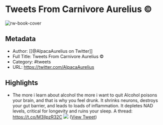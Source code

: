 # Tweets From Carnivore Aurelius ©

![rw-book-cover](https://pbs.twimg.com/profile_images/1062371456565293057/2RmvYd6j.jpg)

## Metadata
- Author: [[@AlpacaAurelius on Twitter]]
- Full Title: Tweets From Carnivore Aurelius ©
- Category: #tweets
- URL: https://twitter.com/AlpacaAurelius

## Highlights
- The more i learn about alcohol the more i want to quit
  Alcohol poisons your brain, and that is why you feel drunk. It shrinks neurons, destroys your gut barrier, and leads to loads of inflammation. It depletes NAD levels, critical for longevity and ruins your sleep.
  A thread: https://t.co/M3IlpzR32C
  ![](https://pbs.twimg.com/media/FfT8qDJWYAAwfOx.jpg) ([View Tweet](https://twitter.com/AlpacaAurelius/status/1582167172431740928))
